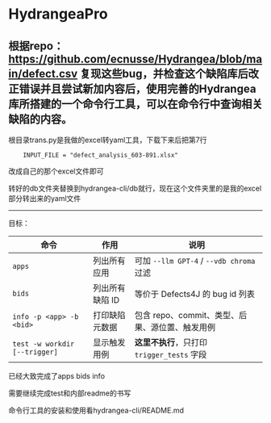 # HydrangeaPro
根据repo：https://github.com/ecnusse/Hydrangea/blob/main/defect.csv  复现这些bug，并检查这个缺陷库后改正错误并且尝试新加内容后，使用完善的Hydrangea库所搭建的一个命令行工具，可以在命令行中查询相关缺陷的内容。
---
根目录trans.py是我做的excel转yaml工具，下载下来后把第7行

```PTHTON
    INPUT_FILE = "defect_analysis_603-891.xlsx"
```
改成自己的那个excel文件即可

转好的db文件夹替换到hydrangea-cli/db就行，现在这个文件夹里的是我的excel部分转出来的yaml文件

---

目标：

| 命令 | 作用 | 说明 |
| --- | --- | --- |
| `apps` | 列出所有应用 | 可加 `--llm GPT-4` / `--vdb chroma` 过滤 |
| `bids` | 列出所有缺陷 ID | 等价于 Defects4J 的 bug id 列表 |
| `info -p <app> -b <bid>` | 打印缺陷元数据 | 包含 repo、commit、类型、后果、源位置、触发用例 |
| `test -w workdir [--trigger]` | 显示触发用例 | **这里不执行**，只打印 `trigger_tests` 字段 |

已经大致完成了apps bids info

需要继续完成test和内部readme的书写

命令行工具的安装和使用看hydrangea-cli/README.md